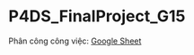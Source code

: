 # P4DS_FinalProject_G15

Phân công công việc: [Google Sheet](https://docs.google.com/spreadsheets/d/1K-l5gfRnkd8qIvcDxzDuc1sZohgQG18PNoVVIwEvESY/edit?usp=sharing)
